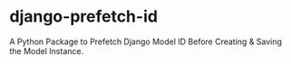 # django-prefetch-id
A Python Package to Prefetch Django Model ID Before Creating &amp; Saving the Model Instance.
